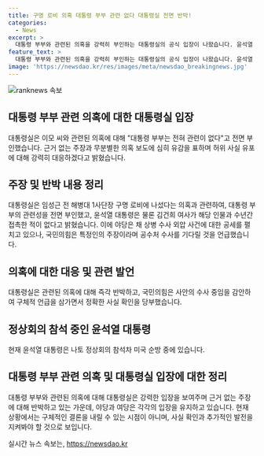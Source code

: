 ```yaml
---
title: 구명 로비 의혹 대통령 부부 관련 없다 대통령실 전면 반박!
categories:
  - News
excerpt: >
  대통령 부부와 관련된 의혹을 강력히 부인하는 대통령실의 공식 입장이 나왔습니다. 윤석열 대통령의 미국 순방 중, 대통령실은 관련 의혹과 관련이 없다며 주장을 일축했습니다. 또한, 야당과 여권의 반응도 이어졌으며 공수처 수사를 지켜봐야 한다는 목소리도 나왔습니다. 관련된 사안으로 현재 수사 중이기 때문에 사실관계를 확정하기는 적절치 않다는 입장을 내놨습니다.
feature_text: >
  대통령 부부와 관련된 의혹을 강력히 부인하는 대통령실의 공식 입장이 나왔습니다. 윤석열 대통령의 미국 순방 중, 대통령실은 관련 의혹과 관련이 없다며 주장을 일축했습니다. 또한, 야당과 여권의 반응도 이어졌으며 공수처 수사를 지켜봐야 한다는 목소리도 나왔습니다. 관련된 사안으로 현재 수사 중이기 때문에 사실관계를 확정하기는 적절치 않다는 입장을 내놨습니다.
image: 'https://newsdao.kr/res/images/meta/newsdao_breakingnews.jpg'
---
```


<p><img src="https://newsdao.kr/res/images/meta/newsdao_breakingnews.jpg" alt="ranknews 속보" /></p>

<h2 data-ke-size="size26">대통령 부부 관련 의혹에 대한 대통령실 입장</h2>

<p data-ke-size="size16">대통령실은 이모 씨와 관련된 의혹에 대해 "대통령 부부는 전혀 관련이 없다"고 전면 부인했습니다. 근거 없는 주장과 무분별한 의혹 보도에 심히 유감을 표하며 허위 사실 유포에 대해 강력히 대응하겠다고 밝혔습니다.</p>

<h2 data-ke-size="size26">주장 및 반박 내용 정리</h2>

<p data-ke-size="size16">대통령실은 임성근 전 해병대 1사단장 구명 로비에 나섰다는 의혹과 관련하여, 대통령 부부의 관련성을 전면 부인했고, 윤석열 대통령은 물론 김건희 여사가 해당 인물과 수년간 접촉한 적이 없다고 밝혔습니다. 이에 야당은 채 상병 수사 외압 사건에 대한 공세를 펼치고 있으나, 국민의힘은 특정인의 주장이라며 공수처 수사를 기다릴 것을 언급했습니다.</p>

<h2 data-ke-size="size26">의혹에 대한 대응 및 관련 발언</h2>

<p data-ke-size="size16">대통령실은 관련된 의혹에 대해 즉각 반박하고, 국민의힘은 사안의 수사 중임을 감안하여 구체적 언급을 삼가면서 정확한 사실 확인을 당부했습니다.</p>

<h2 data-ke-size="size26">정상회의 참석 중인 윤석열 대통령</h2>

<p data-ke-size="size16">현재 윤석열 대통령은 나토 정상회의 참석차 미국 순방 중에 있습니다.</p>

<h2 data-ke-size="size26">대통령 부부 관련 의혹 및 대통령실 입장에 대한 정리</h2>

<p data-ke-size="size16">대통령 부부와 관련된 의혹에 대해 대통령실은 강력한 입장을 보여주며 근거 없는 주장에 대해 반박하고 있는 가운데, 야당과 여당은 각각의 입장을 유지하고 있습니다. 현재 상황에서는 구체적인 결론을 내릴 수 있는 시점이 아니며, 사실 확인과 추가적인 발전을 지켜봐야 할 것으로 보입니다.</p>
실시간 뉴스 속보는, <a href="https://newsdao.kr" rel="dofollow">https://newsdao.kr</a>


